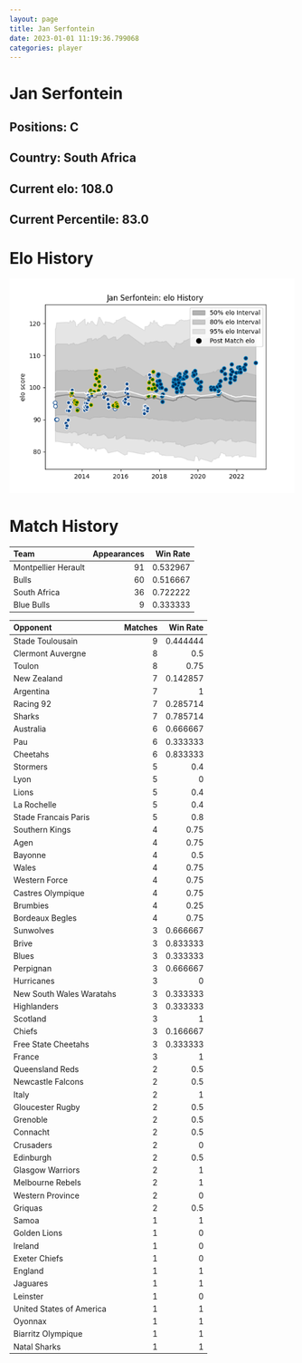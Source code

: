 ```yaml
---  
layout: page  
title: Jan Serfontein  
date: 2023-01-01 11:19:36.799068  
categories: player  
---
```

# Jan Serfontein

## Positions: C

## Country: South Africa

## Current elo: 108.0

## Current Percentile: 83.0

# Elo History


![elo history](history_JanSerfontein.png)
# Match History


| Team                |   Appearances |   Win Rate |
|:--------------------|--------------:|-----------:|
| Montpellier Herault |            91 |   0.532967 |
| Bulls               |            60 |   0.516667 |
| South Africa        |            36 |   0.722222 |
| Blue Bulls          |             9 |   0.333333 |

| Opponent                 |   Matches |   Win Rate |
|:-------------------------|----------:|-----------:|
| Stade Toulousain         |         9 |   0.444444 |
| Clermont Auvergne        |         8 |   0.5      |
| Toulon                   |         8 |   0.75     |
| New Zealand              |         7 |   0.142857 |
| Argentina                |         7 |   1        |
| Racing 92                |         7 |   0.285714 |
| Sharks                   |         7 |   0.785714 |
| Australia                |         6 |   0.666667 |
| Pau                      |         6 |   0.333333 |
| Cheetahs                 |         6 |   0.833333 |
| Stormers                 |         5 |   0.4      |
| Lyon                     |         5 |   0        |
| Lions                    |         5 |   0.4      |
| La Rochelle              |         5 |   0.4      |
| Stade Francais Paris     |         5 |   0.8      |
| Southern Kings           |         4 |   0.75     |
| Agen                     |         4 |   0.75     |
| Bayonne                  |         4 |   0.5      |
| Wales                    |         4 |   0.75     |
| Western Force            |         4 |   0.75     |
| Castres Olympique        |         4 |   0.75     |
| Brumbies                 |         4 |   0.25     |
| Bordeaux Begles          |         4 |   0.75     |
| Sunwolves                |         3 |   0.666667 |
| Brive                    |         3 |   0.833333 |
| Blues                    |         3 |   0.333333 |
| Perpignan                |         3 |   0.666667 |
| Hurricanes               |         3 |   0        |
| New South Wales Waratahs |         3 |   0.333333 |
| Highlanders              |         3 |   0.333333 |
| Scotland                 |         3 |   1        |
| Chiefs                   |         3 |   0.166667 |
| Free State Cheetahs      |         3 |   0.333333 |
| France                   |         3 |   1        |
| Queensland Reds          |         2 |   0.5      |
| Newcastle Falcons        |         2 |   0.5      |
| Italy                    |         2 |   1        |
| Gloucester Rugby         |         2 |   0.5      |
| Grenoble                 |         2 |   0.5      |
| Connacht                 |         2 |   0.5      |
| Crusaders                |         2 |   0        |
| Edinburgh                |         2 |   0.5      |
| Glasgow Warriors         |         2 |   1        |
| Melbourne Rebels         |         2 |   1        |
| Western Province         |         2 |   0        |
| Griquas                  |         2 |   0.5      |
| Samoa                    |         1 |   1        |
| Golden Lions             |         1 |   0        |
| Ireland                  |         1 |   0        |
| Exeter Chiefs            |         1 |   0        |
| England                  |         1 |   1        |
| Jaguares                 |         1 |   1        |
| Leinster                 |         1 |   0        |
| United States of America |         1 |   1        |
| Oyonnax                  |         1 |   1        |
| Biarritz Olympique       |         1 |   1        |
| Natal Sharks             |         1 |   1        |